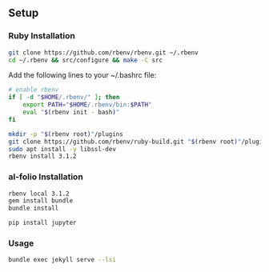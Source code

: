 ## Setup

### Ruby Installation

```bash
git clone https://github.com/rbenv/rbenv.git ~/.rbenv
cd ~/.rbenv && src/configure && make -C src

```

Add the following lines to your ~/.bashrc file:
```bash
# enable rbenv
if [ -d "$HOME/.rbenv/" ]; then
    export PATH="$HOME/.rbenv/bin:$PATH"
    eval "$(rbenv init - bash)"
fi
```

```bash
mkdir -p "$(rbenv root)"/plugins
git clone https://github.com/rbenv/ruby-build.git "$(rbenv root)"/plugins/ruby-build
sudo apt install -y libssl-dev
rbenv install 3.1.2
```

### al-folio Installation

```bash
rbenv local 3.1.2
gem install bundle
bundle install

pip install jupyter
```

### Usage

```bash
bundle exec jekyll serve --lsi
```
